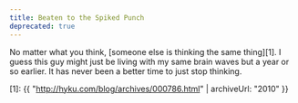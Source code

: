 ```yaml
---
title: Beaten to the Spiked Punch
deprecated: true
---
```


No matter what you think, [someone else is thinking the same thing][1]. I guess this guy might just be living with my same brain waves but a year or so earlier. It has never been a better time to just stop thinking.

[1]: {{ "http://hyku.com/blog/archives/000786.html" | archiveUrl: "2010" }}